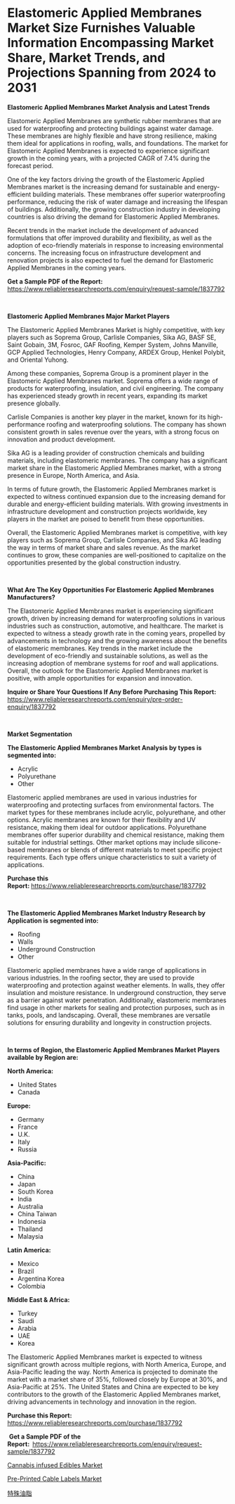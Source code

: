 <p><h1>Elastomeric Applied Membranes Market Size Furnishes Valuable Information Encompassing Market Share, Market Trends, and Projections Spanning from 2024 to 2031</h1></p><p><strong>Elastomeric Applied Membranes Market Analysis and Latest Trends</strong></p>
<p><p>Elastomeric Applied Membranes are synthetic rubber membranes that are used for waterproofing and protecting buildings against water damage. These membranes are highly flexible and have strong resilience, making them ideal for applications in roofing, walls, and foundations. The market for Elastomeric Applied Membranes is expected to experience significant growth in the coming years, with a projected CAGR of 7.4% during the forecast period.</p><p>One of the key factors driving the growth of the Elastomeric Applied Membranes market is the increasing demand for sustainable and energy-efficient building materials. These membranes offer superior waterproofing performance, reducing the risk of water damage and increasing the lifespan of buildings. Additionally, the growing construction industry in developing countries is also driving the demand for Elastomeric Applied Membranes.</p><p>Recent trends in the market include the development of advanced formulations that offer improved durability and flexibility, as well as the adoption of eco-friendly materials in response to increasing environmental concerns. The increasing focus on infrastructure development and renovation projects is also expected to fuel the demand for Elastomeric Applied Membranes in the coming years.</p></p>
<p><strong>Get a Sample PDF of the Report:&nbsp;</strong> <a href="https://www.reliableresearchreports.com/enquiry/request-sample/1837792">https://www.reliableresearchreports.com/enquiry/request-sample/1837792</a></p>
<p>&nbsp;</p>
<p><strong>Elastomeric Applied Membranes Major Market Players</strong></p>
<p><p>The Elastomeric Applied Membranes Market is highly competitive, with key players such as Soprema Group, Carlisle Companies, Sika AG, BASF SE, Saint Gobain, 3M, Fosroc, GAF Roofing, Kemper System, Johns Manville, GCP Applied Technologies, Henry Company, ARDEX Group, Henkel Polybit, and Oriental Yuhong.</p><p>Among these companies, Soprema Group is a prominent player in the Elastomeric Applied Membranes market. Soprema offers a wide range of products for waterproofing, insulation, and civil engineering. The company has experienced steady growth in recent years, expanding its market presence globally.</p><p>Carlisle Companies is another key player in the market, known for its high-performance roofing and waterproofing solutions. The company has shown consistent growth in sales revenue over the years, with a strong focus on innovation and product development.</p><p>Sika AG is a leading provider of construction chemicals and building materials, including elastomeric membranes. The company has a significant market share in the Elastomeric Applied Membranes market, with a strong presence in Europe, North America, and Asia.</p><p>In terms of future growth, the Elastomeric Applied Membranes market is expected to witness continued expansion due to the increasing demand for durable and energy-efficient building materials. With growing investments in infrastructure development and construction projects worldwide, key players in the market are poised to benefit from these opportunities.</p><p>Overall, the Elastomeric Applied Membranes market is competitive, with key players such as Soprema Group, Carlisle Companies, and Sika AG leading the way in terms of market share and sales revenue. As the market continues to grow, these companies are well-positioned to capitalize on the opportunities presented by the global construction industry.</p></p>
<p>&nbsp;</p>
<p><strong>What Are The Key Opportunities For Elastomeric Applied Membranes Manufacturers?</strong></p>
<p><p>The Elastomeric Applied Membranes market is experiencing significant growth, driven by increasing demand for waterproofing solutions in various industries such as construction, automotive, and healthcare. The market is expected to witness a steady growth rate in the coming years, propelled by advancements in technology and the growing awareness about the benefits of elastomeric membranes. Key trends in the market include the development of eco-friendly and sustainable solutions, as well as the increasing adoption of membrane systems for roof and wall applications. Overall, the outlook for the Elastomeric Applied Membranes market is positive, with ample opportunities for expansion and innovation.</p></p>
<p><strong>Inquire or Share Your Questions If Any Before Purchasing This Report:</strong> <a href="https://www.reliableresearchreports.com/enquiry/pre-order-enquiry/1837792">https://www.reliableresearchreports.com/enquiry/pre-order-enquiry/1837792</a></p>
<p>&nbsp;</p>
<p><strong>Market Segmentation</strong></p>
<p><strong>The Elastomeric Applied Membranes Market Analysis by types is segmented into:</strong></p>
<p><ul><li>Acrylic</li><li>Polyurethane</li><li>Other</li></ul></p>
<p><p>Elastomeric applied membranes are used in various industries for waterproofing and protecting surfaces from environmental factors. The market types for these membranes include acrylic, polyurethane, and other options. Acrylic membranes are known for their flexibility and UV resistance, making them ideal for outdoor applications. Polyurethane membranes offer superior durability and chemical resistance, making them suitable for industrial settings. Other market options may include silicone-based membranes or blends of different materials to meet specific project requirements. Each type offers unique characteristics to suit a variety of applications.</p></p>
<p><strong>Purchase this Report:&nbsp;</strong><a href="https://www.reliableresearchreports.com/purchase/1837792">https://www.reliableresearchreports.com/purchase/1837792</a></p>
<p>&nbsp;</p>
<p><strong>The Elastomeric Applied Membranes Market Industry Research by Application is segmented into:</strong></p>
<p><ul><li>Roofing</li><li>Walls</li><li>Underground Construction</li><li>Other</li></ul></p>
<p><p>Elastomeric applied membranes have a wide range of applications in various industries. In the roofing sector, they are used to provide waterproofing and protection against weather elements. In walls, they offer insulation and moisture resistance. In underground construction, they serve as a barrier against water penetration. Additionally, elastomeric membranes find usage in other markets for sealing and protection purposes, such as in tanks, pools, and landscaping. Overall, these membranes are versatile solutions for ensuring durability and longevity in construction projects.</p></p>
<p>&nbsp;</p>
<p><strong>In terms of Region, the Elastomeric Applied Membranes Market Players available by Region are:</strong></p>
<p>
    <p> <strong> North America: </strong>
        <ul>
            <li>United States</li>
            <li>Canada</li>
        </ul>
        </p> 
    <p> <strong> Europe: </strong>
        <ul>
            <li>Germany</li>
            <li>France</li>
            <li>U.K.</li>
            <li>Italy</li>
            <li>Russia</li>
        </ul>
        </p> 
    <p> <strong> Asia-Pacific: </strong>
        <ul>
            <li>China</li>
            <li>Japan</li>
            <li>South Korea</li>
            <li>India</li>
            <li>Australia</li>
            <li>China Taiwan</li>
            <li>Indonesia</li>
            <li>Thailand</li>
            <li>Malaysia</li>
        </ul>
        </p> 
    <p> <strong> Latin America: </strong>
        <ul>
            <li>Mexico</li>
            <li>Brazil</li>
            <li>Argentina Korea</li>
            <li>Colombia</li>
        </ul>
        </p> 
    <p> <strong> Middle East & Africa: </strong>
        <ul>
            <li>Turkey</li>
            <li>Saudi</li>
            <li>Arabia</li>
            <li>UAE</li>
            <li>Korea</li>
        </ul>
    </p>
    </p>
<p><p>The Elastomeric Applied Membranes market is expected to witness significant growth across multiple regions, with North America, Europe, and Asia-Pacific leading the way. North America is projected to dominate the market with a market share of 35%, followed closely by Europe at 30%, and Asia-Pacific at 25%. The United States and China are expected to be key contributors to the growth of the Elastomeric Applied Membranes market, driving advancements in technology and innovation in the region.</p></p>
<p><strong>Purchase this Report: </strong><a href="https://www.reliableresearchreports.com/purchase/1837792">https://www.reliableresearchreports.com/purchase/1837792</a></p>
<p>&nbsp;<strong>Get a Sample PDF of the Report:&nbsp;&nbsp;</strong><a href="https://www.reliableresearchreports.com/enquiry/request-sample/1837792">https://www.reliableresearchreports.com/enquiry/request-sample/1837792</a></p>
<p><strong></strong></p>
<p><p><a href="https://bubble-tree-ea4.notion.site/Cannabis-infused-Edibles-Market-with-the-goal-of-estimating-the-market-size-and-future-growth-potent-3b377a3ac67d466189caaf4ec36a6417">Cannabis infused Edibles Market</a></p><p><a href="https://github.com/moyahfrancoestellec51j635wcx/Market-Research-Report-List-1/blob/main/pre-printed-cable-labels-market.md">Pre-Printed Cable Labels Market</a></p><p><a href="https://medium.com/@gregost89076vddcv/%E7%89%B9%E6%AE%8A%E8%84%82%E8%82%AA%E3%81%A8%E6%B2%B9%E5%B8%82%E5%A0%B4%E3%81%AE%E5%88%86%E6%9E%90-2024%E5%B9%B4%E3%81%8B%E3%82%892031%E5%B9%B4%E3%81%BE%E3%81%A7%E3%81%AE%E3%82%B0%E3%83%AD%E3%83%BC%E3%83%90%E3%83%AB%E6%A5%AD%E7%95%8C%E3%81%AE%E5%B1%95%E6%9C%9B%E3%81%A8%E4%BA%88%E6%B8%AC-409833698f27">特殊油脂</a></p></p>